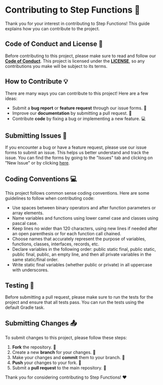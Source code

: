 # Contributing to Step Functions 🚀

Thank you for your interest in contributing to Step Functions! This guide explains how you can contribute to the project.

## Code of Conduct and License 📜

Before contributing to this project, please make sure to read and follow our [**Code of Conduct**](https://github.com/Koralix-Studios/step-functions/blob/main/CODE_OF_CONDUCT.md).
This project is licensed under the [**LICENSE**](https://github.com/Koralix-Studios/step-functions/blob/main/LICENSE), so any contributions you make will be subject to its terms.

## How to Contribute 💡

There are many ways you can contribute to this project! Here are a few ideas:
- Submit a **bug report** or **feature request** through our issue forms. 🐛
- Improve our **documentation** by submitting a pull request. 📝
- Contribute **code** by fixing a bug or implementing a new feature. 💻

## Submitting Issues 📮

If you encounter a bug or have a feature request, please use our issue forms to submit an issue.
This helps us better understand and track the issue.
You can find the forms by going to the "Issues" tab and clicking on "New Issue" or by clicking [here](https://github.com/Koralix-Studios/step-functions/issues/new/choose).

## Coding Conventions 💻

This project follows common sense coding conventions. Here are some guidelines to follow when contributing code:
- Use spaces between binary operators and after function parameters or array elements.
- Name variables and functions using lower camel case and classes using pascal case.
- Keep lines no wider than 120 characters, using new lines if needed after an open parenthesis or for each function call chained.
- Choose names that accurately represent the purpose of variables, functions, classes, interfaces, records, etc.
- Declare variables in the following order: public static final, public static, public final, public, an empty line, and then all private variables in the same static/final order.
- Write static final variables (whether public or private) in all uppercase with underscores.

## Testing 🧪

Before submitting a pull request, please make sure to run the tests for the project and ensure that all tests pass. You can run the tests using the default Gradle task.

## Submitting Changes 📤

To submit changes to this project, please follow these steps:
1. **Fork** the repository. 🍴
2. Create a new **branch** for your changes. 🔖
3. Make your changes and **commit** them to your branch. 💾
4. **Push** your changes to your fork. 🚀
5. Submit a **pull request** to the main repository. 📩

Thank you for considering contributing to Step Functions! ❤️